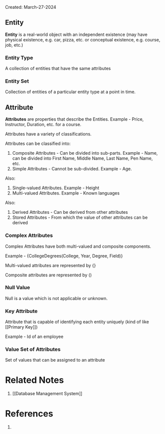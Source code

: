 Created: March-27-2024

## Entity

**Entity** is a real-world object with an independent existence (may have physical existence, e.g. car, pizza, etc. or conceptual existence, e.g. course, job, etc.)
### Entity Type

A collection of entities that have the same attributes
### Entity Set

Collection of entities of a particular entity type at a point in time.
## Attribute

**Attributes** are properties that describe the Entities. Example - Price, Instructor, Duration, etc. for a course.

Attributes have a variety of classifications.

Attributes can be classified into:

1. Composite Attributes - Can be divided into sub-parts. Example - Name, can be divided into First Name, Middle Name, Last Name, Pen Name, etc.
2. Simple Attributes - Cannot be sub-divided. Example - Age.

Also:

1. Single-valued Attributes. Example - Height
2. Multi-valued Attributes. Example - Known languages

Also:

1. Derived Attributes - Can be derived from other attributes
2. Stored Attributes - From which the value of other attributes can be derived
### Complex Attributes

Complex Attributes have both multi-valued and composite components.

Example - {CollegeDegrees(College, Year, Degree, Field)}

Multi-valued attributes are represented by {}

Composite attributes are represented by ()
### Null Value

Null is a value which is not applicable or unknown.
### Key Attribute

Attribute that is capable of identifying each entity uniquely (kind of like [[Primary Key]])

Example - Id of an employee
### Value Set of Attributes

Set of values that can be assigned to an attribute

# Related Notes

1. [[Database Management System]]
# References

1. 
